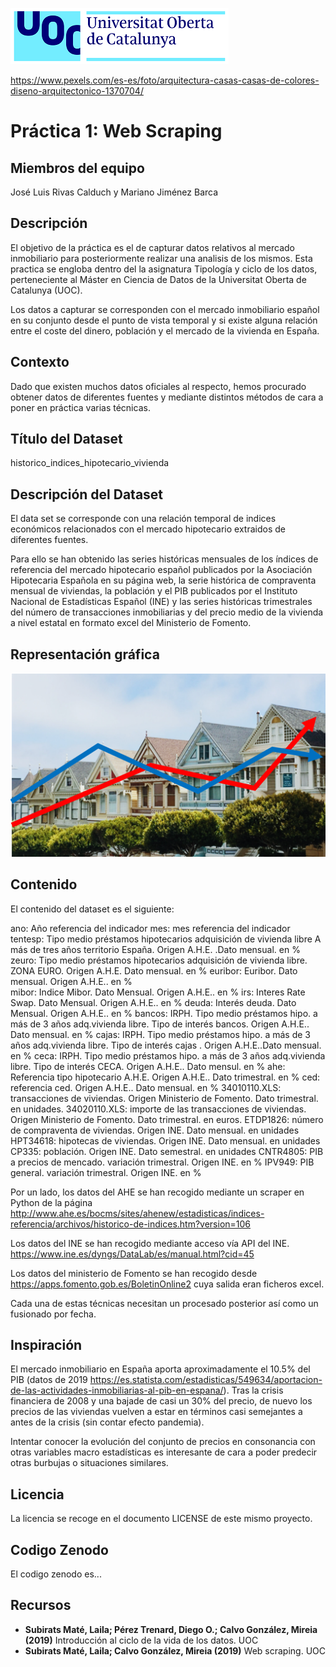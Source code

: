  ![Logo UOC](img/logo_uoc_peq.png?raw=true) 
 
 https://www.pexels.com/es-es/foto/arquitectura-casas-casas-de-colores-diseno-arquitectonico-1370704/
 
 
# Práctica 1: Web Scraping

## Miembros del equipo

José Luis Rivas Calduch y Mariano Jiménez Barca

## Descripción

El objetivo de la práctica es el de capturar datos relativos al mercado inmobiliario para posteriormente realizar una analisis de los mismos. Esta practica se engloba dentro del la asignatura Tipología y ciclo de los datos, perteneciente al Máster en Ciencia de Datos de la Universitat Oberta de Catalunya (UOC).

Los datos a capturar se corresponden con el mercado inmobiliario español en su conjunto desde el punto de vista temporal y si existe alguna relación entre el coste del dinero, población y el mercado de la vivienda en España. 

## Contexto

Dado que existen muchos datos oficiales al respecto, hemos procurado obtener datos de diferentes fuentes y mediante distintos métodos de cara a poner en práctica varias técnicas. 

## Título del Dataset

historico_indices_hipotecario_vivienda


## Descripción del Dataset

El data set se corresponde con una relación temporal de indices económicos relacionados con el mercado hipotecario extraidos de diferentes fuentes.

Para ello se han obtenido las series históricas mensuales de los índices de referencia del mercado hipotecario español publicados por la Asociación Hipotecaria Española en su página web, la serie histórica de compraventa mensual de viviendas, la población y el PIB publicados por el Instituto Nacional de Estadísticas Español (INE) y las series históricas trimestrales del número de transacciones inmobiliarias y del precio medio de la vivienda a nivel estatal en formato excel del Ministerio de Fomento.

## Representación gráfica

![Representacion_grafica](img/foto2.PNG?raw=true) 

## Contenido

El contenido del dataset es el siguiente:

ano: Año referencia del indicador
mes: mes referencia del indicador
tentesp: Tipo medio préstamos hipotecarios adquisición de vivienda libre A más de tres años territorio España. Origen A.H.E. .Dato mensual. en %
zeuro:  Tipo medio préstamos hipotecarios adquisición de vivienda libre. ZONA EURO. Origen A.H.E. Dato mensual. en %
euribor: Euribor. Dato mensual. Origen A.H.E.. en %            
mibor: Indice Mibor. Dato Mensual. Origen A.H.E.. en %
irs: Interes Rate Swap. Dato Mensual. Origen A.H.E.. en %
deuda: Interés deuda. Dato Mensual. Origen A.H.E.. en %
bancos: IRPH. Tipo medio préstamos hipo. a más de 3 años adq.vivienda libre. Tipo de interés bancos. Origen A.H.E.. Dato mensual. en %
cajas: IRPH. Tipo medio préstamos hipo. a más de 3 años adq.vivienda libre. Tipo de interés cajas . Origen A.H.E..Dato mensual. en %
ceca: IRPH. Tipo medio préstamos hipo. a más de 3 años adq.vivienda libre. Tipo de interés CECA. Origen A.H.E.. Dato mensul. en %
ahe: Referencia tipo hipotecario A.H.E. Origen A.H.E.. Dato trimestral. en %
ced: referencia ced. Origen A.H.E.. Dato mensual. en %
34010110.XLS: transacciones de viviendas. Origen Ministerio de Fomento. Dato trimestral. en unidades.
34020110.XLS: importe de las transacciones de viviendas. Origen Ministerio de Fomento. Dato trimestral. en euros.
ETDP1826: número de compraventa de viviendas. Origen INE. Dato mensual. en unidades
HPT34618: hipotecas de viviendas. Origen INE. Dato mensual. en unidades
CP335: población. Origen INE. Dato semestral. en unidades
CNTR4805: PIB a precios de mencado. variación trimestral. Origen INE. en %
IPV949: PIB general. variación trimestral. Origen INE. en %

Por un lado, los datos del AHE se han recogido mediante un scraper en Python de la página http://www.ahe.es/bocms/sites/ahenew/estadisticas/indices-referencia/archivos/historico-de-indices.htm?version=106

Los datos del INE se han recogido mediante acceso vía API del INE. https://www.ine.es/dyngs/DataLab/es/manual.html?cid=45

Los datos del ministerio de Fomento se han recogido desde https://apps.fomento.gob.es/BoletinOnline2 cuya salida eran ficheros excel.

Cada una de estas técnicas necesitan un procesado posterior así como un fusionado por fecha.

## Inspiración

El mercado inmobiliario en España aporta aproximadamente el 10.5% del PIB (datos de 2019 https://es.statista.com/estadisticas/549634/aportacion-de-las-actividades-inmobiliarias-al-pib-en-espana/). Tras la crisis financiera de 2008 y una bajade de casi un 30% del precio, de nuevo los precios de las viviendas vuelven a estar en términos casi semejantes a antes de la crisis (sin contar efecto pandemia).

Intentar conocer la evolución del conjunto de precios en consonancia con otras variables macro estadísticas es interesante de cara a poder predecir  otras burbujas o situaciones similares. 

## Licencia

La licencia se recoge en el documento LICENSE de este mismo proyecto.

## Codigo Zenodo

El codigo zenodo es...

## Recursos

* **Subirats Maté, Laila; Pérez Trenard, Diego O.; Calvo González, Mireia (2019)** Introducción al ciclo de la vida de los datos. UOC
* **Subirats Maté, Laila; Calvo González, Mireia (2019)** Web scraping. UOC

